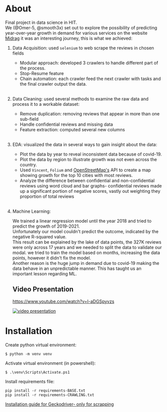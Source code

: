 # About

Final project in data science in HIT. <br>
We (@Omer-5, @smooth3x) set out to explore the possibility of predicting year-over-year growth in demand for various services on the website [Midrag](https://www.midrag.co.il) it was an interesting journey, this is what we achieved:
1. Data Acquisition: used `selenium` to web scrape the reviews in chosen fields
    * Modular approach: developed 3 crawlers to handle different part of the process.
    * Stop-Resume feature
    * Chain automation: each crawler feed the next crawler with tasks and the final crawler output the data.
    <br><br>
2. Data Cleaning: used several methods to examine the raw data and process it to a workable dataset:
    * Remove duplication: removing reviews that appear in more than one sub-field
    * Handle confidential reviews and missing data
    * Feature extraction: computed several new columns
    <br><br>
3. EDA: visualized the data in several ways to gain insight about the data:
    * Plot the data by year to reveal inconsistent data because of covid-19.
    * Plot the data by  region to illustrate growth was not even across the country.
    * Used `Vincent`, `Folium` and [OpenStreetMap's](https://www.openstreetmap.org) API to create a map showing growth for the top 10 cities with most reviews.
    * Analyze the difference between confidential and non-confidential reviews using word cloud and bar graphs- confidential reviews made up a significant portion of negative scores, vastly out weighting they proportion of total reviews
    <br><br>
4. Machine Learning:

    We trained a linear regression model until the year 2018 and tried to predict the growth of 2019-2021. <br>
    Unfortunately our model couldn't predict the outcome, indicated by the negative R-squared value. <br>
    This result can be explained by the lake of data points, the 327K reviews were only across 17 years and we needed to split the data to validate our modal. we tried to train the model based on months, increasing the data points, however it didn't fix the model.
    <br>
    Another reason is the huge jump in demand due to covid-19 making the data behave in an  unpredictable manner. This has taught us an important lesson regarding ML.

    ## Video Presentation
    https://www.youtube.com/watch?v=I-aDGSpyvzs

    [![video presentation](http://img.youtube.com/vi/I-aDGSpyvzs/0.jpg)](http://www.youtube.com/watch?v=I-aDGSpyvzs)


# Installation

Create python virtual environment:
```
$ python -m venv venv
```

Activate virtual environment (in powershell):
```
$ .\venv\Scripts\Activate.ps1
```

Install requirements file:
```
pip install -r requirements-BASE.txt
pip install -r requirements-CRAWLING.txt

```

[Installation guide for Geckodriver- only for scrapping](https://github.com/mozilla/geckodriver/releases/tag/v0.32.0)



